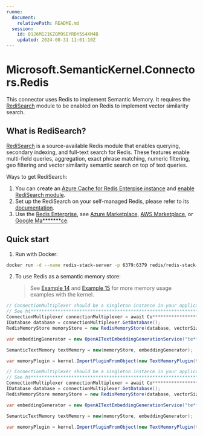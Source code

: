 ```yaml
---
runme:
  document:
    relativePath: README.md
  session:
    id: 01J6M121KZGM9SEYRDY5S4XM4B
    updated: 2024-08-31 11:01:10Z
---
```


# Microsoft.SemanticKernel.Connectors.Redis

This connector uses Redis to implement Semantic Memory. It requires the [RediSearch](ht*******************************************ry/) module to be enabled on Redis to implement vector similarity search.

## What is RediSearch?

[RediSearch](ht*******************************************ry/) is a source-available Redis module that enables querying, secondary indexing, and full-text search for Redis. These features enable multi-field queries, aggregation, exact phrase matching, numeric filtering, geo filtering and vector similarity semantic search on top of text queries.

Ways to get RediSearch:

1. You can create an [Azure Cache for Redis Enterpise instance](ht**************************************************************************************se) and [enable RediSearch module](ht***********************************************************************es).
2. Set up the RediSearch on your self-managed Redis, please refer to its [documentation](ht*******************************************ry/).
3. Use the [Redis Enterprise](ht***********************************rs/), see [Azure Marketplace](ht***********************************************************************************************************************ew), [AWS Marketplace](ht*******************************************************************************************************sa), or [Google Ma*******ce](ht****************************************************************************************=1).

## Quick start

1. Run with Docker:

```bash {"id":"01J6KPT9FNTT5WDQ0J7X7XY4V1"}
docker run -d --name redis-stack-server -p 6379:6379 redis/redis-stack-server:latest
```

2. To use Redis as a semantic memory store:
   > See [Example 14](../../../samples/Concepts/Memory/SemanticTextMemory_Building.cs) and [Example 15](../../../samples/Concepts/Memory/TextMemoryPlugin_MultipleMemoryStore.cs) for more memory usage examples with the kernel.

```csharp {"id":"01J6KPT9FNTT5WDQ0J7ZM760YJ"}
// ConnectionMultiplexer should be a singleton instance in your application, please consider to dispose of it when your application shuts down.
// See ht******************************************************************ge
ConnectionMultiplexer connectionMultiplexer = await Co******************r.Co********nc("lo*****st:6379");
IDatabase database = connectionMultiplexer.GetDatabase();
RedisMemoryStore memoryStore = new RedisMemoryStore(database, vectorSize: 1536);

var embeddingGenerator = new OpenAITextEmbeddingGenerationService("te******************02", apiKey);

SemanticTextMemory textMemory = new(memoryStore, embeddingGenerator);

var memoryPlugin = kernel.ImportPluginFromObject(new TextMemoryPlugin(textMemory));

// ConnectionMultiplexer should be a singleton instance in your application, please consider to dispose of it when your application shuts down.
// See ht******************************************************************ge
ConnectionMultiplexer connectionMultiplexer = await Co******************r.Co********nc("lo*****st:6379");
IDatabase database = connectionMultiplexer.GetDatabase();
RedisMemoryStore memoryStore = new RedisMemoryStore(database, vectorSize: 1536);

var embeddingGenerator = new OpenAITextEmbeddingGenerationService("te******************02", apiKey);

SemanticTextMemory textMemory = new(memoryStore, embeddingGenerator);

var memoryPlugin = kernel.ImportPluginFromObject(new TextMemoryPlugin(textMemory));
```
